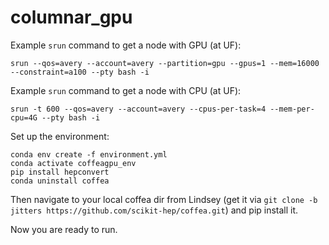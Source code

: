 # columnar_gpu

Example `srun` command to get a node with GPU (at UF):
```
srun --qos=avery --account=avery --partition=gpu --gpus=1 --mem=16000 --constraint=a100 --pty bash -i
```
Example `srun` command to get a node with CPU (at UF):
```
srun -t 600 --qos=avery --account=avery --cpus-per-task=4 --mem-per-cpu=4G --pty bash -i
```

Set up the environment:
```
conda env create -f environment.yml
conda activate coffeagpu_env
pip install hepconvert
conda uninstall coffea
```
Then navigate to your local coffea dir from Lindsey (get it via `git clone -b jitters https://github.com/scikit-hep/coffea.git`) and pip install it.

Now you are ready to run.
